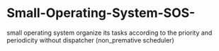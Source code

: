 # Small-Operating-System-SOS-

small operating system organize its tasks according to the priority and periodicity without dispatcher (non_premative scheduler)
